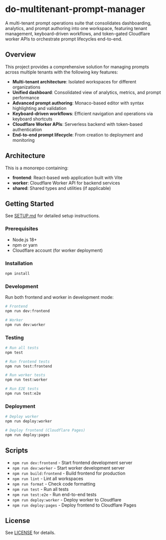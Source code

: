 # do-multitenant-prompt-manager

A multi-tenant prompt operations suite that consolidates dashboarding, analytics, and prompt authoring into one workspace, featuring tenant management, keyboard-driven workflows, and token-gated Cloudflare worker APIs to orchestrate prompt lifecycles end-to-end.

## Overview

This project provides a comprehensive solution for managing prompts across multiple tenants with the following key features:

- **Multi-tenant architecture**: Isolated workspaces for different organizations
- **Unified dashboard**: Consolidated view of analytics, metrics, and prompt performance
- **Advanced prompt authoring**: Monaco-based editor with syntax highlighting and validation
- **Keyboard-driven workflows**: Efficient navigation and operations via keyboard shortcuts
- **Cloudflare Worker APIs**: Serverless backend with token-based authentication
- **End-to-end prompt lifecycle**: From creation to deployment and monitoring

## Architecture

This is a monorepo containing:

- **frontend**: React-based web application built with Vite
- **worker**: Cloudflare Worker API for backend services
- **shared**: Shared types and utilities (if applicable)

## Getting Started

See [SETUP.md](./SETUP.md) for detailed setup instructions.

### Prerequisites

- Node.js 18+
- npm or yarn
- Cloudflare account (for worker deployment)

### Installation

```bash
npm install
```

### Development

Run both frontend and worker in development mode:

```bash
# Frontend
npm run dev:frontend

# Worker
npm run dev:worker
```

### Testing

```bash
# Run all tests
npm test

# Run frontend tests
npm run test:frontend

# Run worker tests
npm run test:worker

# Run E2E tests
npm run test:e2e
```

### Deployment

```bash
# Deploy worker
npm run deploy:worker

# Deploy frontend (Cloudflare Pages)
npm run deploy:pages
```

## Scripts

- `npm run dev:frontend` - Start frontend development server
- `npm run dev:worker` - Start worker development server
- `npm run build:frontend` - Build frontend for production
- `npm run lint` - Lint all workspaces
- `npm run format` - Check code formatting
- `npm run test` - Run all tests
- `npm run test:e2e` - Run end-to-end tests
- `npm run deploy:worker` - Deploy worker to Cloudflare
- `npm run deploy:pages` - Deploy frontend to Cloudflare Pages

## License

See [LICENSE](./LICENSE) for details.
